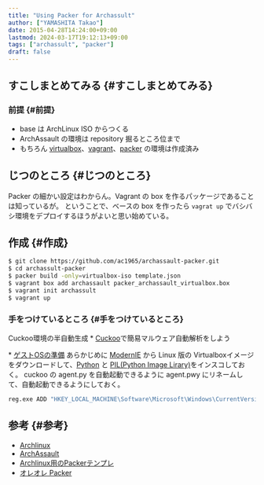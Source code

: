 ```yaml
---
title: "Using Packer for Archassult"
author: ["YAMASHITA Takao"]
date: 2015-04-28T14:24:00+09:00
lastmod: 2024-03-17T19:12:13+09:00
tags: ["archassult", "packer"]
draft: false
---
```


## すこしまとめてみる {#すこしまとめてみる}


### 前提 {#前提}

-   base は ArchLinux ISO からつくる
-   ArchAssault の環境は repository 掘るところ位まで
-   もちろん
    [virtualbox](https://www.virtualbox.org)、[vagrant](https://www.vagrantup.com)、[packer](https://www.vagrantup.com)
    の環境は作成済み


## じつのところ {#じつのところ}

Packer の細かい設定はわからん。Vagrant の box
を作るパッケージであることは知っているが。 ということで、ベースの box
を作ったら `vagrat up`
でバシバシ環境をデプロイするほうがよいと思い始めている。


## 作成 {#作成}

```sh
$ git clone https://github.com/ac1965/archassault-packer.git
$ cd archassult-packer
$ packer build -only=virtualbox-iso template.json
$ vagrant box add archassault packer_archassault_virtualbox.box
$ vagrant init archassult
$ vagrant up
```


### 手をつけているところ {#手をつけているところ}

Cuckoo環境の半自動生成 \*
[Cuckoo](http://www.cuckoosandbox.org)で簡易マルウェア自動解析をしよう

\*
[ゲストOSの準備](http://cuckoo.readthedocs.org/en/latest/installation/guest/)
あらかじめに [ModernIE](https://www.modern.ie/ja-jp) から Linux 版の
Virtualboxイメージをダウンロードして、[Python](https://www.python.org/getit/)
と [PIL(Python Image
Lirary)](http://www.pythonware.com/products/pil/)をインスコしておく。 cuckoo の agent.py を自動起動できるように
agent.pwy にリネームして、自動起動できるようにしておく。

```sh
reg.exe ADD "HKEY_LOCAL_MACHINE\Software\Microsoft\Windows\CurrentVersion\Run" -v "Agent" -t REG_SZ -d "C:\Python27\agent.pyw"
```


## 参考 {#参考}

-   [Archlinux](https://www.archlinux.org)
-   [ArchAssault](https://www.archassault.org)
-   [Archlinux用のPackerテンプレ](https://github.com/elasticdog/packer-arch)
-   [オレオレ Packer](https://github.com/ac1965/archassault-packer)
